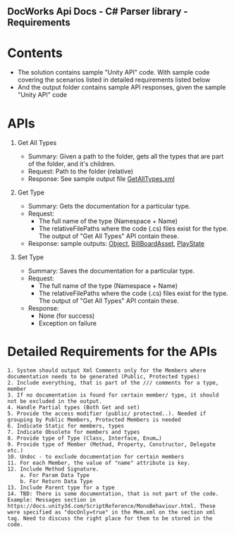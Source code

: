 DocWorks Api Docs - C# Parser library - Requirements
--------------------------------------------

# Contents
- The solution contains sample "Unity API" code. With sample code covering the scenarios listed in detailed requirements listed below
- And the output folder contains sample API responses, given the sample "Unity API" code

# APIs
1. Get All Types
    - Summary: Given a path to the folder, gets all the types that are part of the folder, and it's children.
    - Request: Path to the folder (relative)
    - Response: See sample output file  [GetAllTypes.xml](output/GetAllTypes.xml)
2. Get Type
    - Summary: Gets the documentation for a particular type.
    - Request: 
        - The full name of the type (Namespace + Name)
        - The relativeFilePaths where the code (.cs) files exist for the type. The output of "Get All Types" API contain these.
    - Response: sample outputs: [Object]("output/Object.xml"), [BillBoardAsset](output/BillboardAsset.xml), [PlayState](output/PlayState.xml)
        
3. Set Type
    - Summary: Saves the documentation for a particular type.
    - Request: 
        - The full name of the type (Namespace + Name)
        - The relativeFilePaths where the code (.cs) files exist for the type. The output of "Get All Types" API contain these.
    - Response:
        - None (for success)
        - Exception on failure

# Detailed Requirements for the APIs
	1. System should output Xml Comments only for the Members where documentation needs to be generated (Public, Protected types) 
	2. Include everything, that is part of the /// comments for a type, member
	3. If no documentation is found for certain member/ type, it should not be excluded in the output. 
	4. Handle Partial types (Both Get and set)
	5. Provide the access modifier (public/ protected..). Needed if grouping by Public Members, Protected Members is needed
	6. Indicate Static for members, types
	7. Indicate Obsolete for members and types
	8. Provide type of Type (Class, Interface, Enum…)
	9. Provide type of Member (Method, Property, Constructor, Delegate etc.)
	10. Undoc - to exclude documentation for certain members
	11. For each Member, the value of "name" attribute is key. 
	12. Include Method Signature. 
		a. For Param Data Type
		b. For Return Data Type
    13. Include Parent type for a type
    14. TBD: There is some documentation, that is not part of the code. Example: Messages section in https://docs.unity3d.com/ScriptReference/MonoBehaviour.html. These were specified as "docOnly=true" in the Mem.xml on the section xml tag. Need to discuss the right place for them to be stored in the code.

